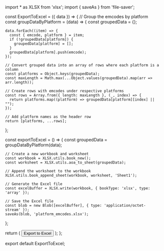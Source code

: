 import * as XLSX from 'xlsx';
import { saveAs } from 'file-saver';

const ExportToExcel = ({ data }) => {
  // Group the emcodes by platform
  const groupDataByPlatform = (data) => {
    const groupedData = {};

    data.forEach((item) => {
      const { emcode, platform } = item;
      if (!groupedData[platform]) {
        groupedData[platform] = [];
      }
      groupedData[platform].push(emcode);
    });

    // Convert grouped data into an array of rows where each platform is a column
    const platforms = Object.keys(groupedData);
    const maxLength = Math.max(...Object.values(groupedData).map(arr => arr.length));
    
    // Create rows with emcodes under respective platforms
    const rows = Array.from({ length: maxLength }, (_, index) => {
      return platforms.map((platform) => groupedData[platform][index] || "");
    });

    // Add platform names as the header row
    return [platforms, ...rows];
  };

  const exportToExcel = () => {
    const groupedData = groupDataByPlatform(data);

    // Create a new workbook and worksheet
    const workbook = XLSX.utils.book_new();
    const worksheet = XLSX.utils.aoa_to_sheet(groupedData);

    // Append the worksheet to the workbook
    XLSX.utils.book_append_sheet(workbook, worksheet, 'Sheet1');

    // Generate the Excel file
    const excelBuffer = XLSX.write(workbook, { bookType: 'xlsx', type: 'array' });

    // Save the Excel file
    const blob = new Blob([excelBuffer], { type: 'application/octet-stream' });
    saveAs(blob, 'platform_emcodes.xlsx');
  };

  return (
    <button
      onClick={exportToExcel}
      className="px-4 py-2 bg-green-500 text-white rounded-md"
    >
      Export to Excel
    </button>
  );
};

export default ExportToExcel;